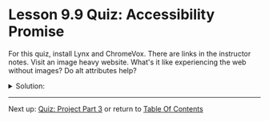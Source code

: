 # Lesson 9.9 Quiz: Accessibility Promise

For this quiz, install Lynx and ChromeVox. There are links in the instructor notes. Visit an image heavy website. What's it like experiencing the web without images? Do alt attributes help?

<details>
<summary>Solution:</summary>
<p>

- [x] I will set all of my alt attributes responsibly, I promise!

</p>
</details>

- - -
Next up: [Quiz: Project Part 3](ND024_Part2_Lesson09_10.md) or return to [Table Of Contents](./ND024_TableOfContents.md)
